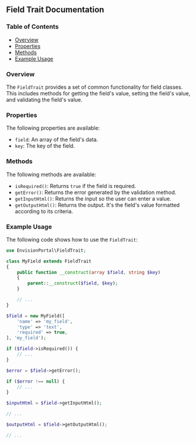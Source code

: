## Field Trait Documentation

### Table of Contents

- [Overview](#overview)
- [Properties](#properties)
- [Methods](#methods)
- [Example Usage](#example-usage)

### Overview

The `FieldTrait` provides a set of common functionality for field classes. This includes methods for getting the field's value, setting the field's value, and validating the field's value.

### Properties

The following properties are available:

- `field`: An array of the field's data.
- `key`: The key of the field.

### Methods

The following methods are available:

- `isRequired()`: Returns `true` if the field is required.
- `getError()`: Returns the error generated by the validation method.
- `getInputHtml()`: Returns the input so the user can enter a value.
- `getOutputHtml()`: Returns the output. It's the field's value formatted according to its criteria.

### Example Usage

The following code shows how to use the `FieldTrait`:

```php
use EnvisionPortal\FieldTrait;

class MyField extends FieldTrait
{
    public function __construct(array $field, string $key)
    {
        parent::__construct($field, $key);
    }

    // ...
}

$field = new MyField([
    'name' => 'my_field',
    'type' => 'text',
    'required' => true,
], 'my_field');

if ($field->isRequired()) {
    // ...
}

$error = $field->getError();

if ($error !== null) {
    // ...
}

$inputHtml = $field->getInputHtml();

// ...

$outputHtml = $field->getOutputHtml();

// ...
```